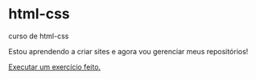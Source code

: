 # html-css
 curso de html-css

Estou aprendendo a criar sites e agora vou gerenciar meus repositórios!

<a href="https://ramosg7.github.io/html-css/ex020/hover.html">Executar um exercício feito.</a>